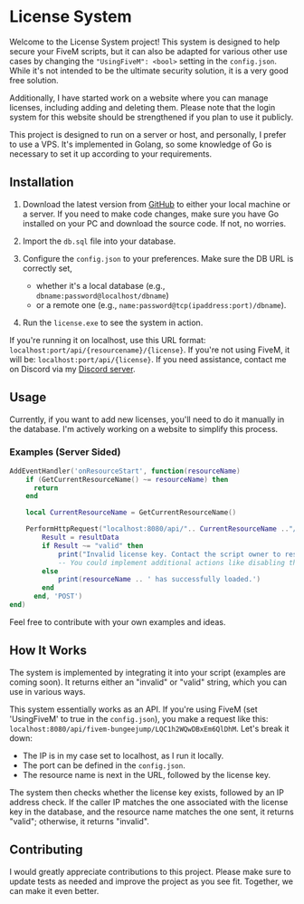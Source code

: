 # License System

Welcome to the License System project! This system is designed to help secure your FiveM scripts, but it can also be adapted for various other use cases by changing the `"UsingFiveM": <bool>` setting in the `config.json`. While it's not intended to be the ultimate security solution, it is a very good free solution. 
<p>Additionally, I have started work on a website where you can manage licenses, including adding and deleting them. Please note that the login system for this website should be strengthened if you plan to use it publicly.</p>

This project is designed to run on a server or host, and personally, I prefer to use a VPS. It's implemented in Golang, so some knowledge of Go is necessary to set it up according to your requirements.

## Installation

1. Download the latest version from [GitHub](https://github.com/ledepede1/golicense/releases/latest) to either your local machine or a server. If you need to make code changes, make sure you have Go installed on your PC and download the source code. If not, no worries.

2. Import the `db.sql` file into your database.

3. Configure the `config.json` to your preferences. Make sure the DB URL is correctly set,
   - whether it's a local database (e.g., `dbname:password@localhost/dbname`) 
   - or a remote one (e.g., `name:password@tcp(ipaddress:port)/dbname`).

5. Run the `license.exe` to see the system in action.

If you're running it on localhost, use this URL format: `localhost:port/api/{resourcename}/{license}`. If you're not using FiveM, it will be: `localhost:port/api/{license}`. If you need assistance, contact me on Discord via my [Discord server](https://discord.gg/XW9WGTrrmJ).

## Usage

Currently, if you want to add new licenses, you'll need to do it manually in the database. I'm actively working on a website to simplify this process.

### Examples (Server Sided)

```lua
AddEventHandler('onResourceStart', function(resourceName)
    if (GetCurrentResourceName() ~= resourceName) then
      return
    end

    local CurrentResourceName = GetCurrentResourceName()

    PerformHttpRequest("localhost:8080/api/".. CurrentResourceName .."/asuhdfiuahwuidhawijodji", function (errorCode, resultData, resultHeaders, errorData)
        Result = resultData
        if Result ~= "valid" then 
            print("Invalid license key. Contact the script owner to resolve this issue.")
            -- You could implement additional actions like disabling the script.
        else    
            print(resourceName .. ' has successfully loaded.')
        end
      end, 'POST')
end)
```

Feel free to contribute with your own examples and ideas.

## How It Works

The system is implemented by integrating it into your script (examples are coming soon). It returns either an "invalid" or "valid" string, which you can use in various ways.

This system essentially works as an API. If you're using FiveM (set 'UsingFiveM' to true in the `config.json`), you make a request like this: `localhost:8080/api/fivem-bungeejump/LQC1h2WQwDBxEm6QlDhM`. Let's break it down:

- The IP is in my case set to localhost, as I run it locally.
- The port can be defined in the `config.json`.
- The resource name is next in the URL, followed by the license key.

The system then checks whether the license key exists, followed by an IP address check. If the caller IP matches the one associated with the license key in the database, and the resource name matches the one sent, it returns "valid"; otherwise, it returns "invalid".

## Contributing

I would greatly appreciate contributions to this project. Please make sure to update tests as needed and improve the project as you see fit. Together, we can make it even better.
